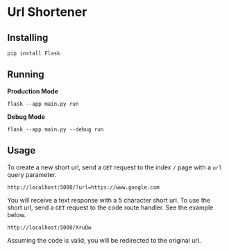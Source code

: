 # Url Shortener

## Installing
```
pip install Flask
```


## Running

**Production Mode**
```
flask --app main.py run
```

**Debug Mode**
```
flask --app main.py --debug run
```

## Usage

To create a new short url, send a `GET` request to the index `/` page with a `url` query parameter.

```
http://localhost:5000/?url=https://www.google.com
```

You will receive a text response with a 5 character short url. To use the short url, send a `GET` request to the code route handler. See the example below.

```
http://localhost:5000/XruQw
```

Assuming the code is valid, you will be redirected to the original url.